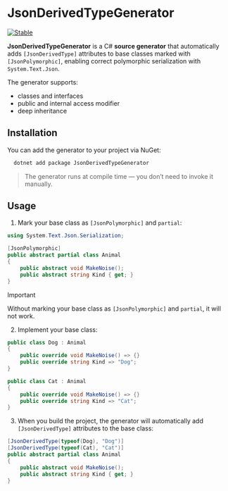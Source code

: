 # JsonDerivedTypeGenerator

[![Stable](https://badgen.net/nuget/v/JsonDerivedTypeGenerator/v?color=blue&label=Stable)](https://www.nuget.org/packages/JsonDerivedTypeGenerator)

**JsonDerivedTypeGenerator** is a C# **source generator** that automatically adds `[JsonDerivedType]` attributes to base classes marked with `[JsonPolymorphic]`, enabling correct polymorphic serialization with `System.Text.Json`.

The generator supports:

- classes and interfaces
- public and internal access modifier
- deep inheritance

## Installation

You can add the generator to your project via NuGet:

```bash
  dotnet add package JsonDerivedTypeGenerator
````

> The generator runs at compile time — you don’t need to invoke it manually.

## Usage

1. Mark your base class as `[JsonPolymorphic]` and `partial`:

```csharp
using System.Text.Json.Serialization;

[JsonPolymorphic]
public abstract partial class Animal
{
    public abstract void MakeNoise();
    public abstract string Kind { get; }
}
```

> [!IMPORTANT]  
> Without marking your base class as `[JsonPolymorphic]` and `partial`, it will not work.


2. Implement your base class:

```csharp
public class Dog : Animal
{
    public override void MakeNoise() => {}
    public override string Kind => "Dog";
}

public class Cat : Animal
{
    public override void MakeNoise() => {}
    public override string Kind => "Cat";
}
```

3. When you build the project, the generator will automatically add `[JsonDerivedType]` attributes to the base class:

```csharp
[JsonDerivedType(typeof(Dog), "Dog")]
[JsonDerivedType(typeof(Cat), "Cat")]
public abstract partial class Animal
{
    public abstract void MakeNoise();
    public abstract string Kind { get; }
}
```
